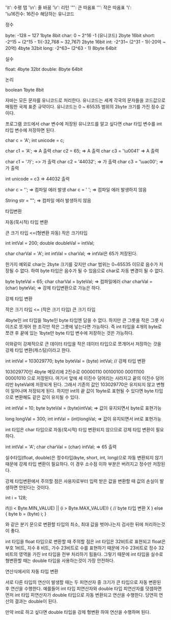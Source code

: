 '\t': 수평 탭
'\n': 줄 바꿈
'\r': 리턴
'\"': 큰 따옴표
'\'': 작은 따옴표
'\\': \
'\u16진수: 16진수 해당하는 유니코드

정수

byte: -128 ~ 127 1byte 8bit
char: 0 ~ 2^16 -1 (유니코드) 2byte 16bit
short: -2^15 ~ (2^15 - 1)(-32,768 ~ 32,767) 2byte 16bit
int: -2^31~ (2^31 - 1)(-20억 ~ 20억) 4byte 32bit
long: -2^63~ (2^63 - 1) 8byte 64bit

실수

float: 4byte 32bt
double: 8byte 64bit

논리

boolean 1byte 8bit

자바는 모든 문자를 유니코드로 처리한다. 유니코드는 세계 각국의 문자들을 코드값으로 매핑한 국제 표준 규약이다. 유니코드는 0 ~ 65535 범위의 2byte 크기를 가진 정수 값이다.

프로그램 코드에서 char 변수에 저장된 유니코드를 알고 싶다면 char 타입 변수를 int 타입 변수에 저장하면 된다.

char c = 'A';
int unicode = c;

char c1 = 'A'; => A 출력
char c2 = 65; => A 출력
char c3 = '\u0041' => A 출력

char c1 = '가'; => 가 출력
char c2 = '44032'; => 가 출력
char c3 = '\uac00'; => 가 출력

int unicode = c3 => 44032 출력


char c = ''; => 컴파일 에러 발생
char c = ' '; => 컴파일 에러 발생하지 않음

String str = ""; => 컴파일 에러 발생하지 않음


타입변환

자동(묵시적) 타입 변환

큰 크기 타입 <=(형변환 자동) 작은 크기타입

int intVal = 200;
double doubleVal = intVal;

char charVal = 'A';
int intVal = charVal; => intVal은 65가 저장된다.

한가지 예외로 char는 2byte 크기를 갖지만 char 범위는 0~65535 이므로 음수가 저장될 수 없다.
하여 byte 타입은 음수가 될 수 있음으로 char로 자동 변경이 될 수 없다.

byte byteVal = 65;
char charVal = byteVal; => 컴파일에러
char charVal = (char) byteVal; => 강제 타입변환으로 가능은 하다.

강제 타입 변환

작은 크기 타입 <= (작은 크기 타입) 큰 크기 타입

4byte인 int 타입을 1byte인 byte 타입엔 담을 수 없다.
하지만 큰 그릇을 작은 그릇 사이즈로 쪼개어 한 조각만 작은 그릇에 넣는다면 가능하다.
즉 int 타입을 4개의 byte로 쪼갠 후 끝에 있는 1byte만 byte 타입 변수에 저장하는 것은 가능하다.

이와같이 강제적으로 큰 데이터 타입을 작은 데이터 타입으로 쪼개어서 저장하는 것을 강제 타입 변환(캐스팅)이라고 한다.

int intVal = 103029770;
byte byteVal = (byte) intVal; // 강제 타입 변환

103029770인 4byte 메모리에 2진수로 00000110 00100100 00011100 00001010 으로 저장된다.
여기서 앞에 세 이진수 덩어리는 사라지고 끝의 이진수 덩어리만 byteVal에 저장되게 된다.
그래서 기존의 값인 103029770은 유지되지 않고 변형이 일어나며 저장되게 된다.
하지만 int의 끝 값이 1byte로 표현될 수 있다면 byte 타입으로 변환해도 같은 값이 유지될 수 있다.

int intVal = 10;
byte byteVal = (byte)intVal; => 값이 유지되면서 byte로 표현가능

long longVal = 300;
int intVal = (int)longVal; => 값이 유지되면서 int로 표현가능

int 타입은 char 타입으로 자동(묵시적) 타입 변환되지 않으므로 강제 타입 변환이 필요하다.

int intVal = 'A';
char charVal = (char) intVal; => 65 출력

실수타입(float, double)은 정수타입(byte, short, int, long)으로 자동 변환되지 않기 때문에 강제 타입 변환이 필요하다. 이 경우 소수점 이하 부분은 버려지고 정수만 저장된다.

강제 타입변환에서 주의할 점은 사용자로부터 입력 받은 값을 변환할 때 값의 손실이 발생하면 안된다는 것이다.

int i = 128;

if((i < Byte.MIN_VALUE) || (i > Byte.MAX_VALUE)) {
    // byte 타입 변환 X
} else {
    byte b = (byte) i;
}

와 같은 분기 문으로 변환할 타입의 최소, 최대 값을 벗어나는지 검사한 뒤에 처리하는것이 좋다.

int 타입을 float 타입으로 변환할 때 주의할 점은 int 타입은 32비트로 표현되고 float은 부호 1비트, 지수 8 비트, 가수 23비트로 수를 표현하기 때문에 가수 23비트로 정수 32비트의 영역을 가진 int 타입을 전부 처리하기 힘들다. 그렇기 때문에 int 타입을 실수로 형변환할 때는 double 타입을 사용하는것이 가장 안전하다.

연산식에서의 자동 타입 변환

서로 다른 타입의 연산이 발생할 때는 두 피연산자 중 크기가 큰 타입으로 자동 변환된 후 연산을 수행한다. 예를들어 int 타입 피연산자와 double 타입 피연산자를 덧셈하면 먼저 int 타입 피연산자가 double 타입으로 자동 변환되고 연산을 수행한다. 당연히 연산의 결과는 double이 된다.

만약 int로 하고 싶다면 double 타입을 강제 형변환 하여 연산을 수행하며 된다.
